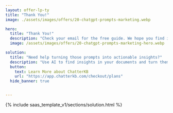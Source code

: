 ```yaml
---
layout: offer-lp-ty
title: "Thank You!"
image: ./assets/images/offers/20-chatgpt-prompts-marketing.webp

hero:
  title: "Thank You!"
  description: "Check your email for the free guide. We hope you find it useful!."
  image: /assets/images/offers/20-chatgpt-prompts-marketing-hero.webp

solution:
  title: "Need help turning those prompts into actionable insights?"
  description: "Use AI to find insights in your documents and turn them into reports that you can share with your team and clients."
  button:
    text: Learn More about ChatterKB
    url: "https://app.chatterkb.com/checkout/plans"
  hide_banner: true


---
```


{% include saas_template_v1/sections/solution.html %}